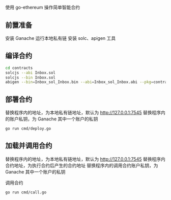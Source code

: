#
使用 go-ethereum 操作简单智能合约

## 前置准备
安装 Ganache 运行本地私有链
安装 solc、apigen 工具

## 编译合约

```bash
cd contracts
solcjs --abi Inbox.sol
solcjs --bin Inbox.sol
abigen --bin=Inbox_sol_Inbox.bin --abi=Inbox_sol_Inbox.abi --pkg=contracts --out=inbox.go
```

## 部署合约

替换程序内的地址，为本地私有链地址，默认为 http://127.0.0.1:7545
替换程序内的账户私钥，为 Ganache 其中一个账户的私钥

```bash
go run cmd/deploy.go
```

## 加载并调用合约

替换程序内的地址，为本地私有链地址，默认为 http://127.0.0.1:7545
替换程序内合约地址，为执行合约后产生的合约地址
替换程序内的调用合约账户私钥，为 Ganache 其中一个账户的私钥

调用合约
```bash
go run cmd/call.go
```
